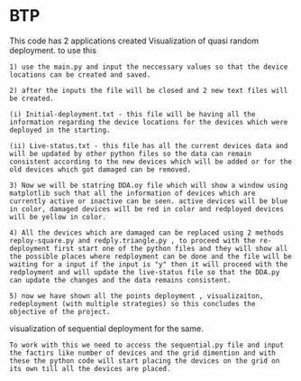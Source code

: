 # BTP

This code has 2 applications created 
Visualization of quasi random deployment.
to use this

    1) use the main.py and input the neccessary values so that the device locations can be created and saved.

    2) after the inputs the file will be closed and 2 new text files will be created.
    
    (i) Initial-deployment.txt - this file will be having all the information regarding the device locations for the devices which were deployed in the starting. 
    
    (ii) Live-status.txt - this file has all the current devices data and will be updated by other python files so the data can remain consistent according to the new devices which will be added or for the old devices which got damaged can be removed.

    3) Now we will be statring DDA.oy file which will show a window using matplotlib such that all the information of devices which are currently active or inactive can be seen. active devices will be blue in color, damaged devices will be red in color and redployed devices will be yellow in color.

    4) All the devices which are damaged can be replaced using 2 methods reploy-square.py and redply.triangle.py , to proceed with the re-deployment first start one of the python files and they will show all the possible places where redployment can be done and the file will be waiting for a input if the input is "y" then it will proceed with the redployment and will update the live-status file so that the DDA.py can update the changes and the data remains consistent.

    5) now we have shown all the points deployment , visualizaiton, redeployment (with multiple strategies) so this concludes the objective of the project.





visualization of sequential deployment for the same.

    To work with this we need to access the sequential.py file and input the factirs like number of devices and the grid dimention and with these the python code will start placing the devices on the grid on its own till all the devices are placed.



